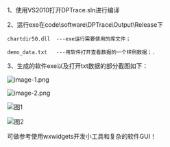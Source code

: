 1、使用VS2010打开DPTrace.sln进行编译

2、运行exe在code\software\DPTrace\Output\Release下

	chartdir50.dll 	---exe运行需要使用的库文件；

	demo_data.txt	---用软件打开查看数据的一个样例数据；.


3、生成的软件exe以及打开txt数据的部分截图如下：

![image-1.png](./image-1.png)

![image-2.png](./image-2.png)

![图1](https://gitcode.net/baowxz/wxWidgets_opentxt/-/blob/master/image-1.png)

![图2](https://gitcode.net/baowxz/wxWidgets_opentxt/-/blob/master/image-2.png)


可做参考使用wxwidgets开发小工具和复杂的软件GUI！
